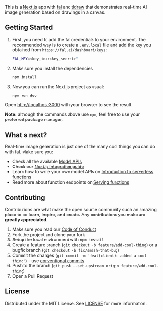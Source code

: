 This is a [Next.js](https://nextjs.org/) app with [fal](https://fal.ai) and [tldraw](https://tldraw.dev) that demonstrates real-time AI image generation based on drawings in a canvas.

## Getting Started

1. First, you need to add the fal credentials to your environment. The recommended way is to create a `.env.local` file and add the key you obtained from `https://fal.ai/dashboard/keys`:

   ```bash
   FAL_KEY=<key_id>:<key_secret>"
   ```

2. Make sure you install the dependencies:

   ```bash
   npm install
   ```

3. Now you can run the Next.js project as usual:
   ```bash
   npm run dev
   ```

Open [http://localhost:3000](http://localhost:3000) with your browser to see the result.

**Note:** although the commands above use `npm`, feel free to use your preferred package manager,

## What's next?

Real-time image generation is just one of the many cool things you can do with fal. Make sure you:

- Check all the available [Model APIs](https://fal.ai/models)
- Check our [Next.js integration guide](https://fal.ai/docs/integrations/nextjs)
- Learn how to write your own model APIs on [Introduction to serverless functions](https://fal.ai/docs/serverless-functions)
- Read more about function endpoints on [Serving functions](https://fal.ai/docs/function-endpoints)

## Contributing

Contributions are what make the open source community such an amazing place to be learn, inspire, and create. Any contributions you make are **greatly appreciated**.

1. Make sure you read our [Code of Conduct](https://github.com/fal-ai/tldraw-fal/blob/main/CODE_OF_CONDUCT.md)
2. Fork the project and clone your fork
3. Setup the local environment with `npm install`
4. Create a feature branch (`git checkout -b feature/add-cool-thing`) or a bugfix branch (`git checkout -b fix/smash-that-bug`)
5. Commit the changes (`git commit -m 'feat(client): added a cool thing'`) - use [conventional commits](https://conventionalcommits.org)
6. Push to the branch (`git push --set-upstream origin feature/add-cool-thing`)
7. Open a Pull Request

## License

Distributed under the MIT License. See [LICENSE](https://github.com/fal-ai/tldraw-fal/blob/main/LICENSE) for more information.
